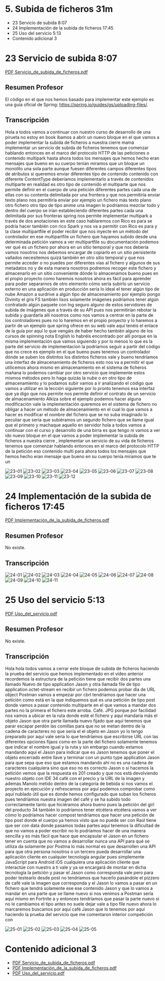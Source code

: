 # 5. Subida de ficheros 31m

* 23 Servicio de subida 8:07 
* 24 Implementación de la subida de ficheros 17:45 
* 25 Uso del servicio 5:13 
* Contenido adicional 3

# 23 Servicio de subida 8:07

[PDF Servicio_de_subida_de_ficheros.pdf](pdfs/22_Servicio_de_subida_de_ficheros.pdf)

## Resumen Profesor

El código en el que nos hemos basado para implementar este ejemplo es una guía oficial de Spring: https://spring.io/guides/gs/uploading-files/.

## Transcripción

Hola a todos vamos a continuar con nuestro curso de desarrollo de una pirueta no estoy en book íbamos a abrir un nuevo bloque en el que vamos a poder implementar la subida de ficheros a nuestra cierre mamá implementar un servicio de subida de ficheros tenemos que comenzar hablando entonces en el marco del protocolo HTTP de las peticiones o contenido multipark hasta ahora todos los mensajes que hemos hecho eran mensajes que bueno en su cuerpo tenían miramos que un bloque un monolito una sola parte aunque fuesen diferentes campos diferentes tipos de atributos si queremos enviar diferentes tipo de contenido contenido con diferente ContentType deberíamos implementarlo a través de contenidos multiparte en realidad es otro tipo de contenido el multiparte que nos permite definir en el cuerpo de una petición diferentes partes cada una de ellas con su contenta delimitada por una frontera y que nos permitiría enviar texto plano nos permitiría enviar por ejemplo un fichero más texto plano otro fichero otro tipo de tipo anime una imagen lo podríamos mezclar todo y dentro del cuerpo se irían estableciendo diferentes partes cada una delimitada por sus fronteras spring nos permite implementar multipark a través de dos anotaciones en este caso hablaremos con Rico es para se podría hacer también con rico Spark y nos va a permitir con Rico es para y la clase multipartfile el poder recibir que nos inyecte en un método del controlador en ese multipartfile un fichero que hayamos subido desde una determinada petición vamos a ver multipartfile su documentación podemos ver qué es un fichero por ahora en un sitio temporal y que nos debería vamos nosotros nos debemos encargar de copiarlo en un sitio persistente vallados necesitemos quizá también en otro sitio temporal y que nos permite acceder o no puedes por diferentes vías al fichero y algunos de sus metadatos no y de esta manera nosotros podremos recoger este fichero y almacenarlo en un sitio conveniente dónde lo almacenamos bueno pues en el propio proyecto como haremos nosotros ahora es fácil para aprender para poder separarnos de otro elemento cómo sería subirlo un servicio externo en una aplicación en producción sería lo ideal el tener algún tipo de nube Amazon a surdrive a algún tipo de almacenamiento por ejemplo pongo Divinity el gris FS también lisos solamente imágenes podríamos tener algún contratado algún paquete con Ing seguro alguno de estos servidores de subida de imágenes que a través de su API pues nos permitirían rebotar la subida y guardarla allí nosotros como nos vamos a centrar en la parte de los controladores pues no lo haremos en el propio proyecto y lo haremos a partir de un ejemplo que spring ofrece en su web vale aquí tenéis el enlace de la guía por aquí lo que vengáis de haber hecho también alguno de los cursos de spinning nota English lo habréis encontrado por allí porque en la misma implementación que vamos siguiendo y por lo menos lo que es la parte del servicio de implementacion la podríamos seguir a partir del código que no crece es ejemplo en el que bueno pues tenemos un controlador dónde se suben los distintos los distintos ficheros vale y bueno tendríamos una interfaz de almacenamiento de ficheros esto nos va a permitir el que utilicemos ahora mismo en almacenamiento en el sistema de ficheros mañana lo podemos cambiar por otro servicio que implemente estos mismos métodos pero lo haga quizás la nube o en otro tipo de almacenamiento y lo podamos subir vamos a ir analizando el código que vamos a utilizar en la lección siguiente por lo pronto tenemos esa interfaz que ya digo que nos permite nos permite definir el contrato de un servicio de almacenamiento Alkiza sobre el ejemplo podemos hacer alguna modificación vale la implementación queremos en el sistema de fichero no obligar a hacer un método de almacenamiento en el cual lo que vamos a hacer es modificar el nombre del fichero que se no suba imaginado lo peculiar que sería que subiéramos un segundo fichero que se llame igual que el primero y machaque aquello en servidor hola a todos vamos a continuar con el curso y desarrollo de una birra es que tengo ni vamos a ver ido nuevo bloque en el que vamos a poder implementar la subida de ficheros a nuestra cierre , implementar un servicio de su vida de ficheros tenemos que comenzar hablando entonces en el marco del protocolo HTTP de la petición eso contenido multi para ahora todos los mensajes que hemos hecho eran mensaje que bueno en su cuerpo tenía miramos que te un


![23-01](images/23-01.png)
![23-02](images/23-02.png)
![23-03](images/23-03.png)
![23-04](images/23-04.png)
![23-05](images/23-05.png)
![23-06](images/23-06.png)
![23-07](images/23-07.png)
![23-08](images/23-08.png)
![23-09](images/23-09.png)
![23-10](images/23-10.png)
![23-11](images/23-11.png)
![23-12](images/23-12.png)

# 24 Implementación de la subida de ficheros 17:45 

[PDF Implementación_de_la_subida_de_ficheros.pdf](pdfs/23_Implementación_de_la_subida_de_ficheros.pdf)

## Resumen Profesor

No existe.

## Transcripción

![24-01](images/24-01.png)
![24-02](images/24-02.png)
![24-03](images/24-03.png)
![24-04](images/24-04.png)
![24-05](images/24-05.png)
![24-06](images/24-06.png)
![24-07](images/24-07.png)
![24-08](images/24-08.png)
![24-09](images/24-09.png)
![24-10](images/24-10.png)
![24-11](images/24-11.png)

# 25 Uso del servicio 5:13 

[PDF Uso_del_servicio.pdf](pdfs/24_Uso_del_servicio.pdf)

## Resumen Profesor

No existe.

## Transcripción

Hola hola todos vamos a cerrar este bloque de subida de ficheros haciendo la prueba del servicio que hemos implementado en el vídeo anterior recordemos la estructura de la petición tiene que recibir dos partes una llamado Nuevo de tipo application Jason y otra llamada file de tipo application octet-stream en recibir un fichero podemos probar día de URL object Postman vamos a empezar por cbrl tendríamos que hacer una petición como está en la que indiquemos qué es una petición de tipo post donde vamos a pasar contenido multiparte en el que vamos a mandar dos partes no la primera el fichero este arroba. Café. JPG porque por facilidad nos vamos a ubicar en la ruta donde esté el fichero y aquí mandaría más el objeto Jason que otra parte llamada nuevo fijado que aquí tenemos que parar escapar perdón las comillas para que no se metan dentro de la cadena de caracteres no que sería el el objeto en Jason yo lo tengo preparado por aquí vale sería lo que tendríamos que escribirse URL con las diferentes opciones fijaos como en la parte del fichero solamente tenemos que indicar el nombre igual y la ruta y sin embargo cuando estamos mandando aquí el Jason para indicar que es Jason tenemos que poner el objeto encerrado entre llave y terminar con un punto type application Jason para que sepa que eso que estamos mandando ahí no es una cadena de caracteres cualquiera sino que eso no es correcto Jason o si hacemos la petición vemos que la respuesta es 201 creado y que nos está devolviendo nuestro objeto con IDE 34 café con el precio y la URL de la imagen y además Manolo metido dentro de la categoría de bebida si nos vamos el proyecto en ejecución y refrescamos por aquí podemos comprobar como aquí nublado útil que es donde hemos configurado que suban los ficheros pues tendríamos nuestra imagen del café y se ha subido todo correctamente tanto que hiciéramos ahora bueno pues la petición del girl del producto 34 también lo podríamos tener etcétera etcétera vamos a ver cómo lo podríamos hacer compost tendríamos que hacer una petición de tipo post donde el cuerpo ya hemos visto que no puede ser con Raúl tiene que ser con data donde pasamos todas partes aquí tenemos la dificultad de que no vamos a poder escribir no lo podríamos hacer de una manera sencilla y es más fácil que hace que encapsular el Jason en un fichero tener en cuenta que no vamos a desarrollar nunca una API para qué se utiliza da solamente por Postma lo más normal es que desarrollen una API para que otra persona nosotros o un tercero pueda desarrollar una aplicación cliente en cualquier tecnología angular pues simplemente JavaScript para Android iOS cualquiera una aplicación cliente que interactúe con nuestro a ti vale y ya se encargará de montar en dicha tecnología la petición y pasar el Jason como corresponda vale pero para poder testearlo desde post no tendríamos que hacerlo pasándole el pizzero de café vale la imagen que corresponda y el Jason lo vamos a pasar en un fichero que tendrá solamente ese ese contenido Jason y que lo vamos a mandar en una parte que se llame nuevo si nos venimos a Postman sería aquí mismo en Fortnite a y entonces tendríamos que pasar la parte nuevo si no le cambiamos el tipo antes no suele dejar vale a tipo file nuevo ahora lo marcaremos buscamos por aquí café Jason que lo tenemos por aquí haciendo la prueba del servicio que me comentaron interior competición con


![25-01](images/25-01.png)
![25-02](images/25-02.png)
![25-03](images/25-03.png)
![25-04](images/25-04.png)
![25-05](images/25-05.png)

# Contenido adicional 3

* [PDF Servicio_de_subida_de_ficheros.pdf](pdfs/22_Servicio_de_subida_de_ficheros.pdf)
* [PDF Implementación_de_la_subida_de_ficheros.pdf](pdfs/23_Implementación_de_la_subida_de_ficheros.pdf)
* [PDF Uso_del_servicio.pdf](pdfs/24_Uso_del_servicio.pdf)
